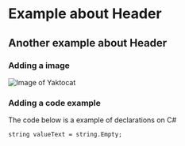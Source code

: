 # Example about Header

## Another example about Header

### Adding a image
![Image of Yaktocat](https://octodex.github.com/images/yaktocat.png)

### Adding a code example
The code below is a example of declarations on C#
```
string valueText = string.Empty;
```
